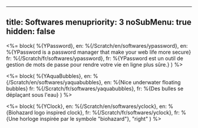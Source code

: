 ----- 
title: Softwares
menupriority: 3
noSubMenu: true
hidden: false
-----
<%= block( %{YPassword}, 
en:     %{/Scratch/en/softwares/ypassword}, 
en:     %{YPassword is a password manager that make your web life more secure} 
fr:     %{/Scratch/fr/softwares/ypassword}, 
fr:     %{YPassword est un outil de gestion de mots de passe pour rendre votre vie en ligne plus sûre.} 
) %>

<%= block( %{YAquaBubbles}, 
en:    %{/Scratch/en/softwares/yaquabubbles}, 
en:    %{Nice underwater floating bubbles}
fr:    %{/Scratch/fr/softwares/yaquabubbles}, 
fr:    %{Des bulles se déplaçant sous l'eau}
    ) %>

<%= block( %{YClock}, 
en:    %{/Scratch/en/softwares/yclock}, 
en:    %{Biohazard logo inspired clock},
fr:    %{/Scratch/fr/softwares/yclock}, 
fr:    %{Une horloge inspirée par le symbole "biohazard"},
    "right"
    ) %>

<div class="flush"></div>
